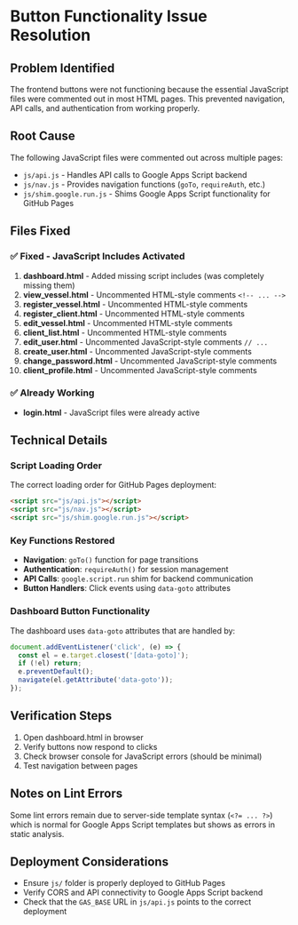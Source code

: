 # Button Functionality Issue Resolution

## Problem Identified
The frontend buttons were not functioning because the essential JavaScript files were commented out in most HTML pages. This prevented navigation, API calls, and authentication from working properly.

## Root Cause
The following JavaScript files were commented out across multiple pages:
- `js/api.js` - Handles API calls to Google Apps Script backend
- `js/nav.js` - Provides navigation functions (`goTo`, `requireAuth`, etc.)
- `js/shim.google.run.js` - Shims Google Apps Script functionality for GitHub Pages

## Files Fixed

### ✅ Fixed - JavaScript Includes Activated
1. **dashboard.html** - Added missing script includes (was completely missing them)
2. **view_vessel.html** - Uncommented HTML-style comments `<!-- ... -->`
3. **register_vessel.html** - Uncommented HTML-style comments
4. **register_client.html** - Uncommented HTML-style comments
5. **edit_vessel.html** - Uncommented HTML-style comments
6. **client_list.html** - Uncommented HTML-style comments
7. **edit_user.html** - Uncommented JavaScript-style comments `// ...`
8. **create_user.html** - Uncommented JavaScript-style comments
9. **change_password.html** - Uncommented JavaScript-style comments
10. **client_profile.html** - Uncommented JavaScript-style comments

### ✅ Already Working
- **login.html** - JavaScript files were already active

## Technical Details

### Script Loading Order
The correct loading order for GitHub Pages deployment:
```html
<script src="js/api.js"></script>
<script src="js/nav.js"></script>
<script src="js/shim.google.run.js"></script>
```

### Key Functions Restored
- **Navigation**: `goTo()` function for page transitions
- **Authentication**: `requireAuth()` for session management
- **API Calls**: `google.script.run` shim for backend communication
- **Button Handlers**: Click events using `data-goto` attributes

### Dashboard Button Functionality
The dashboard uses `data-goto` attributes that are handled by:
```javascript
document.addEventListener('click', (e) => {
  const el = e.target.closest('[data-goto]');
  if (!el) return;
  e.preventDefault();
  navigate(el.getAttribute('data-goto'));
});
```

## Verification Steps
1. Open dashboard.html in browser
2. Verify buttons now respond to clicks
3. Check browser console for JavaScript errors (should be minimal)
4. Test navigation between pages

## Notes on Lint Errors
Some lint errors remain due to server-side template syntax (`<?= ... ?>`) which is normal for Google Apps Script templates but shows as errors in static analysis.

## Deployment Considerations
- Ensure `js/` folder is properly deployed to GitHub Pages
- Verify CORS and API connectivity to Google Apps Script backend
- Check that the `GAS_BASE` URL in `js/api.js` points to the correct deployment